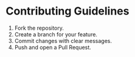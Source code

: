 # Contributing Guidelines
1. Fork the repository.
2. Create a branch for your feature.
3. Commit changes with clear messages.
4. Push and open a Pull Request.
